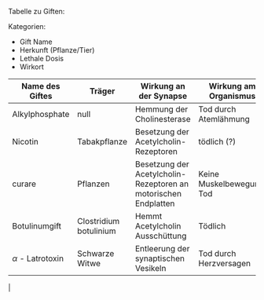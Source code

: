 
Tabelle zu Giften:

Kategorien:
- Gift Name
- Herkunft (Pflanze/Tier)
- Lethale Dosis
- Wirkort

| Name des Giftes | Träger | Wirkung an der Synapse | Wirkung am Organismus | letale Dosis |
|---|---|---|---|---|
| Alkylphosphate| null | Hemmung der Cholinesterase | Tod durch Atemlähmung | null |
| Nicotin | Tabakpflanze | Besetzung der Acetylcholin-Rezeptoren | tödlich (?) | 1 mg / kg |
| curare | Pflanzen | Besetzung der Acetylcholin-Rezeptoren an motorischen Endplatten | Keine Muskelbewegung, Tod | null |
| Botulinumgift | Clostridium botulinium | Hemmt Acetylcholin Ausschüttung | Tödlich | 0.01mg|
| $\alpha$ - Latrotoxin | Schwarze Witwe | Entleerung der synaptischen Vesikeln | Tod durch Herzversagen | null |
| 